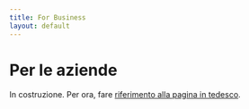```yaml
---
title: For Business
layout: default
---
```


# Per le aziende

In costruzione. Per ora, fare [riferimento alla pagina in tedesco](../de/for-business).
